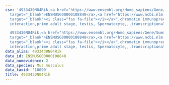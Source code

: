 ```yaml
---
csv: '4933430N04Rik,<a href="https://www.ensembl.org/Homo_sapiens/Gene/Summary?db=core;g=ENSMUSG00000108848"
  target="_blank">ENSMUSG00000108848</a>,<a href="https://www.ncbi.nlm.nih.gov/pubmed/25450459"
  target="_blank"><i class="fas fa-file"></i></a>",chromatin immunoprecipitation assay,direct
  interaction,prime adult stage, testis, Spermatocyte,,,transcriptional regulation,

  4933430N04Rik,<a href="https://www.ensembl.org/Homo_sapiens/Gene/Summary?db=core;g=ENSMUSG00000108848"
  target="_blank">ENSMUSG00000108848</a>,<a href="https://www.ncbi.nlm.nih.gov/pubmed/25450459"
  target="_blank"><i class="fas fa-file"></i></a>",chromatin immunoprecipitation assay,direct
  interaction,prime adult stage, testis, Spermatocyte,,,transcriptional regulation,'
data_alias: 4933430N04Rik
data_id: ENSMUSG00000108848
data_numevidence: 2
data_species: Mus musculus
data_taxid: '10090'
title: 4933430N04Rik
---
```

